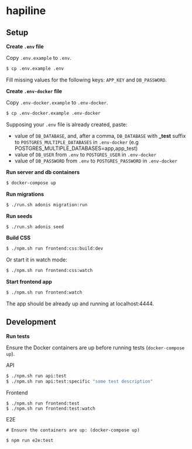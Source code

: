 # hapiline

## Setup

**Create `.env` file**

Copy `.env.example` to `.env`.

```bash
$ cp .env.example .env
```

Fill missing values for the following keys: `APP_KEY` and `DB_PASSWORD`.

**Create `.env-docker` file**

Copy `.env-docker.example` to `.env-docker`.

```bash
$ cp .env-docker.example .env-docker
```

Supposing your `.env` file is already created, paste:

- value of `DB_DATABASE`, and, after a comma, `DB_DATABASE` with **\_test** suffix to `POSTGRES_MULTIPLE_DATABASES` in `.env-docker` (e.g POSTGRES_MULTIPLE_DATABASES=app,app_test)
- value of `DB_USER` from `.env` to `POSTGRES_USER` in `.env-docker`
- value of `DB_PASSWORD` from `.env` to `POSTGRES_PASSWORD` in `.env-docker`

**Run server and db containers**

```bash
$ docker-compose up
```

**Run migrations**

```bash
$ ./run.sh adonis migration:run
```

**Run seeds**

```bash
$ ./run.sh adonis seed
```

**Build CSS**

```bash
$ ./npm.sh run frontend:css:build:dev
```

Or start it in watch mode:

```bash
$ ./npm.sh run frontend:css:watch
```

**Start frontend app**

```bash
$ ./npm.sh run frontend:watch
```

The app should be already up and running at localhost:4444.

## Development

**Run tests**

Ensure the Docker containers are up before running tests (`docker-compose up`).

API

```bash
$ ./npm.sh run api:test
$ ./npm.sh run api:test:specific "some test description"
```

Frontend

```
$ ./npm.sh run frontend:test
$ ./npm.sh run frontend:test:watch
```

E2E

```
# Ensure the containers are up: (docker-compose up)

$ npm run e2e:test
```
